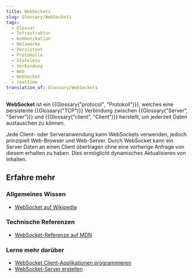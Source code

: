 ```yaml
---
title: WebSockets
slug: Glossary/WebSockets
tags:
  - Glossar
  - Infrastruktur
  - Kommunikation
  - Netzwerke
  - Persistent
  - Protokolle
  - Stateless
  - Verbindung
  - Web
  - WebSocket
  - realtime
translation_of: Glossary/WebSockets
---
```

**WebSocket** ist ein {{Glossary("protocol", "Protokoll")}}, welches eine persistente {{Glossary("TCP")}} Verbindung zwischen {{Glossary("Server", "Server")}} und {{Glossary("client", "Client")}} herstellt, um jederzeit Daten austauschen zu können.

Jede Client- oder Serveranwendung kann WebSockets verwenden, jedoch prinzipiell Web-Browser und Web-Server. Durch WebSocket kann ein Server Daten an einen Client übertragen ohne eine vorherige Anfrage von diesem erhalten zu haben. Dies ermöglicht dynamisches Aktualisieren von Inhalten.

## Erfahre mehr

### Allgemeines Wissen

- [WebSocket auf Wikipedia](http://de.wikipedia.org/wiki/WebSocket)

### Technische Referenzen

- [WebSocket-Referenze auf MDN](/de/docs/Web/API/WebSocket)

### Lerne mehr darüber

- [WebSocket Client-Applikationen programmieren](/de/docs/WebSockets/Writing_WebSocket_client_applications)
- [WebSocket-Server erstellen](/de/docs/WebSockets/Writing_WebSocket_servers)

